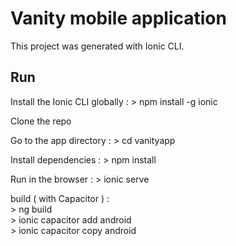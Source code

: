 # Vanity mobile application

This project was generated with Ionic CLI.

## Run 

Install the Ionic CLI globally : > npm install -g ionic

Clone the repo

Go to the app directory : > cd vanityapp

Install dependencies  : > npm install

Run in the browser : > ionic serve

build ( with Capacitor ) : <br> 
                        > ng build <br>
                        > ionic capacitor add android <br>
                        > ionic capacitor copy android